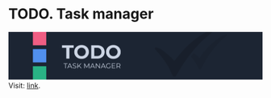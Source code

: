 # TODO. Task manager

![Header](https://github.com/axotellix/todo/blob/assets/assets/img/cover.png)
Visit: [link](http://todo.std-1370.ist.mospolytech.ru/).
